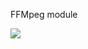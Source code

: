 FFMpeg module

[](https://github.com/bchamand/pyffmpeg/workflows/build/badge.svg)
[![](https://github.com/bchamand/pyffmpeg/workflows/docs/badge.svg)](https://bchamand.github.io/pyffmpeg)
